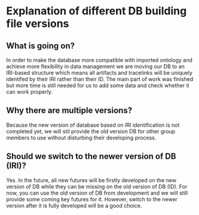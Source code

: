 # Explanation of different DB building file versions



## What is going on?
In order to make the database more compatible with imported ontology and achieve more flexibility in data management we are moving our DB to an IRI-based structure which means all artifacts and tracelinks will be uniquely identifed by their IRI rather than their ID. The main part of work was finished but more time is still needed for us to add some data and check whether it can work properly.
## Why there are multiple versions?
Because the new version of database based on IRI identification is not completed yet, we will stil provide the old version DB for other group members to use without disturbing their developing process.
## Should we switch to the newer version of DB (IRI)?
Yes. In the future, all new futures will be firstly developed on the new version of DB while they can be missing on the old version of DB (ID). For now, you can use the old version of DB from development and we will still provide some coming key futures for it. However, switch to the newer version after it is fully developed will be a good choice.
